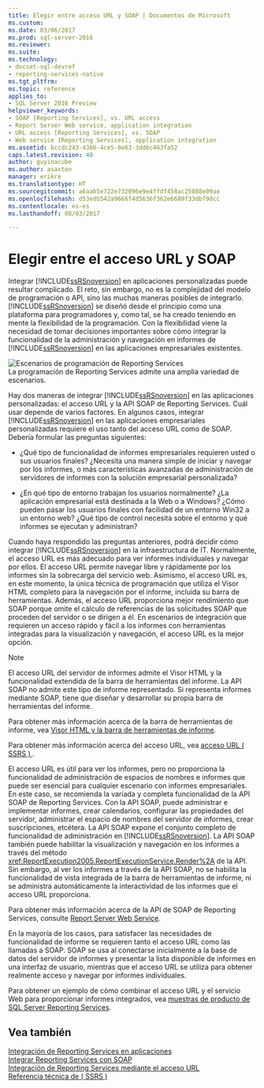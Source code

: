 ```yaml
---
title: Elegir entre acceso URL y SOAP | Documentos de Microsoft
ms.custom: 
ms.date: 03/06/2017
ms.prod: sql-server-2016
ms.reviewer: 
ms.suite: 
ms.technology:
- docset-sql-devref
- reporting-services-native
ms.tgt_pltfrm: 
ms.topic: reference
applies_to:
- SQL Server 2016 Preview
helpviewer_keywords:
- SOAP [Reporting Services], vs. URL access
- Report Server Web service, application integration
- URL access [Reporting Services], vs. SOAP
- Web service [Reporting Services], application integration
ms.assetid: bccdc243-4366-4ce5-8e63-3dd6c463fa52
caps.latest.revision: 40
author: guyinacube
ms.author: asaxton
manager: erikre
ms.translationtype: HT
ms.sourcegitcommit: a6aab5e722e732096e9e4ffdf458ac25088e09ae
ms.openlocfilehash: d53edb542a9666f4d5636f362e6689f33dbf9dcc
ms.contentlocale: es-es
ms.lasthandoff: 08/03/2017

---
```

# <a name="choosing-between-url-access-and-soap"></a>Elegir entre el acceso URL y SOAP
  Integrar [!INCLUDE[ssRSnoversion](../../includes/ssrsnoversion-md.md)] en aplicaciones personalizadas puede resultar complicado. El reto, sin embargo, no es la complejidad del modelo de programación o API, sino las muchas maneras posibles de integrarlo. [!INCLUDE[ssRSnoversion](../../includes/ssrsnoversion-md.md)] se diseñó desde el principio como una plataforma para programadores y, como tal, se ha creado teniendo en mente la flexibilidad de la programación. Con la flexibilidad viene la necesidad de tomar decisiones importantes sobre cómo integrar la funcionalidad de la administración y navegación en informes de [!INCLUDE[ssRSnoversion](../../includes/ssrsnoversion-md.md)] en las aplicaciones empresariales existentes.  
  
 ![Escenarios de programación de Reporting Services](../../reporting-services/application-integration/media/bk-ext-04.gif "escenarios de programación de Reporting Services")  
La programación de Reporting Services admite una amplia variedad de escenarios.  
  
 Hay dos maneras de integrar [!INCLUDE[ssRSnoversion](../../includes/ssrsnoversion-md.md)] en las aplicaciones personalizadas: el acceso URL y la API SOAP de Reporting Services. Cuál usar depende de varios factores. En algunos casos, integrar [!INCLUDE[ssRSnoversion](../../includes/ssrsnoversion-md.md)] en las aplicaciones empresariales personalizadas requiere el uso tanto del acceso URL como de SOAP. Debería formular las preguntas siguientes:  
  
-   ¿Qué tipo de funcionalidad de informes empresariales requieren usted o sus usuarios finales? ¿Necesita una manera simple de iniciar y navegar por los informes, o más características avanzadas de administración de servidores de informes con la solución empresarial personalizada?  
  
-   ¿En qué tipo de entorno trabajan los usuarios normalmente? ¿La aplicación empresarial está destinada a la Web o a Windows? ¿Cómo pueden pasar los usuarios finales con facilidad de un entorno Win32 a un entorno web? ¿Qué tipo de control necesita sobre el entorno y qué informes se ejecutan y administran?  
  
 Cuando haya respondido las preguntas anteriores, podrá decidir cómo integrar [!INCLUDE[ssRSnoversion](../../includes/ssrsnoversion-md.md)] en la infraestructura de IT. Normalmente, el acceso URL es más adecuado para ver informes individuales y navegar por ellos. El acceso URL permite navegar libre y rápidamente por los informes sin la sobrecarga del servicio web. Asimismo, el acceso URL es, en este momento, la única técnica de programación que utiliza el Visor HTML completo para la navegación por el informe, incluida su barra de herramientas. Además, el acceso URL proporciona mejor rendimiento que SOAP porque omite el cálculo de referencias de las solicitudes SOAP que proceden del servidor o se dirigen a él. En escenarios de integración que requieren un acceso rápido y fácil a los informes con herramientas integradas para la visualización y navegación, el acceso URL es la mejor opción.  
  
> [!NOTE]  
>  El acceso URL del servidor de informes admite el Visor HTML y la funcionalidad extendida de la barra de herramientas del informe. La API SOAP no admite este tipo de informe representado. Si representa informes mediante SOAP, tiene que diseñar y desarrollar su propia barra de herramientas del informe.  
  
 Para obtener más información acerca de la barra de herramientas de informe, vea [Visor HTML y la barra de herramientas de informe](../../reporting-services/html-viewer-and-the-report-toolbar.md).  
  
 Para obtener más información acerca del acceso URL, vea [acceso URL &#40; SSRS &#41; ](../../reporting-services/url-access-ssrs.md).  
  
 El acceso URL es útil para ver los informes, pero no proporciona la funcionalidad de administración de espacios de nombres e informes que puede ser esencial para cualquier escenario con informes empresariales. En este caso, se recomienda la variada y completa funcionalidad de la API SOAP de Reporting Services. Con la API SOAP, puede administrar e implementar informes, crear calendarios, configurar las propiedades del servidor, administrar el espacio de nombres del servidor de informes, crear suscripciones, etcétera. La API SOAP expone el conjunto completo de funcionalidad de administración en [!INCLUDE[ssRSnoversion](../../includes/ssrsnoversion-md.md)]. La API SOAP también puede habilitar la visualización y navegación en los informes a través del método <xref:ReportExecution2005.ReportExecutionService.Render%2A> de la API. Sin embargo, al ver los informes a través de la API SOAP, no se habilita la funcionalidad de vista integrada de la barra de herramientas de informe, ni se administra automáticamente la interactividad de los informes que el acceso URL proporciona.  
  
 Para obtener más información acerca de la API de SOAP de Reporting Services, consulte [Report Server Web Service](../../reporting-services/report-server-web-service/report-server-web-service.md).  
  
 En la mayoría de los casos, para satisfacer las necesidades de funcionalidad de informe se requieren tanto el acceso URL como las llamadas a SOAP. SOAP se usa al conectarse inicialmente a la base de datos del servidor de informes y presentar la lista disponible de informes en una interfaz de usuario, mientras que el acceso URL se utiliza para obtener realmente acceso y navegar por informes individuales.  
  
 Para obtener un ejemplo de cómo combinar el acceso URL y el servicio Web para proporcionar informes integrados, vea [muestras de producto de SQL Server Reporting Services](http://go.microsoft.com/fwlink/?LinkId=177889).  
  
## <a name="see-also"></a>Vea también  
 [Integración de Reporting Services en aplicaciones](../../reporting-services/application-integration/integrating-reporting-services-into-applications.md)   
 [Integrar Reporting Services con SOAP](../../reporting-services/application-integration/integrating-reporting-services-using-soap.md)   
 [Integración de Reporting Services mediante el acceso URL](../../reporting-services/application-integration/integrating-reporting-services-using-url-access.md)   
 [Referencia técnica de &#40; SSRS &#41;](../../reporting-services/technical-reference-ssrs.md)  
  
  
